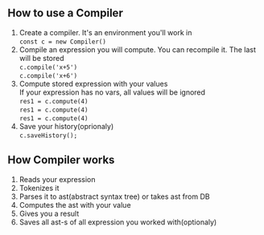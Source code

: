 ## How to use a Compiler
1. Create a compiler. It's an environment you'll work in  
<code>const c = new Compiler()</code>
2. Compile an expression you will compute. You can recompile it. The last will be stored    
<code>c.compile('x+5')</code>  
<code>c.compile('x+6')</code>  
3. Compute stored expression with your values  
   If your expression has no vars, all values will be ignored  
<code>res1 = c.compute(4)</code>   
<code>res1 = c.compute(4)</code>   
<code>res1 = c.compute(4)</code>  
4. Save your history(oprionaly)  
<code>c.saveHistory();</code>

## How Compiler works
1. Reads your expression
2. Tokenizes it
3. Parses it to ast(abstract syntax tree) or takes ast from DB
4. Computes the ast with your value
5. Gives you a result
6. Saves all ast-s of all expression you worked with(optionaly)
